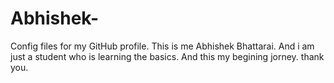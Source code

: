 # Abhishek-
Config files for my GitHub profile.
This is me Abhishek Bhattarai.
And i am just a student who is learning the basics.
And this my begining jorney.
thank you.
